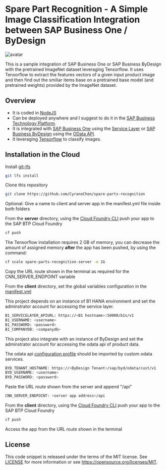 # Spare Part Recognition - A Simple Image Classification Integration between SAP Business One / ByDesign

![avatar](https://jam4.sapjam.com/profile/vQ2WGFrz1l1cmyPIZX6G8c/documents/exUx6J98mB0A3RqbVkE0W1/thumbnail?max_x=1200&max_y=1200)

This is a sample integration of SAP Business One or SAP Business ByDesign with the pretrained ImageNet dataset leveraging Tensorflow. It uses Tensorflow to extract the features vectors of a given input product image and then find out the smiliar items base on a pretrained base model (and pretrained weights) provided by the ImageNet dataset.

## Overview

- It is coded in [NodeJS](https://nodejs.org/en/)
- Can be deployed anywhere and I suggest to do it in the  [SAP Business Technology Platform](https://www.sap.com/products/business-technology-platform/products.html).  
- It is integrated with [SAP Business One](https://www.sap.com/products/business-one.html) using the [Service Layer](https://www.youtube.com/watch?v=zaF_i7x9-s0&list=PLMdHXbewhZ2QsgYSICRQuoL8lkoEHjNzS&index=22) or [SAP Business ByDesign](https://www.sap.com/products/business-bydesign.html) using the [OData API](https://blogs.sap.com/2015/03/10/odata-for-sap-business-bydesign-analytics/).
- It leveraging [Tensorflow](https://www.tensorflow.org/tutorials/images/transfer_learning) to classify images.

## Installation in the Cloud

Install [git-lfs](https://github.com/git-lfs/git-lfs/wiki/Installation)

```sh
git lfs install
```

Clone this repository

```sh
git clone https://github.com/CyranoChen/spare-parts-recognition
```

Optional: Give a name to client and server app in the manifest.yml file inside both folders

From the **server** directory, using the [Cloud Foundry CLI](https://docs.cloudfoundry.org/cf-cli/install-go-cli.html) push your app to the SAP BTP Cloud Foundry

```sh
cf push
```

The Tensorflow installation requires 2 GB of memory, you can decrease the amount of assigned memory **after** the app has been pushed, by using the command:

```sh
cf scale spare-parts-recognition-server -m 1G
```

Copy the URL route shown in the terminal as required for the CNN_SERVER_ENDPOINT variable

From the **client** directory, set the global variables configuration in the [manifest.yml](https://github.com/CyranoChen/spare-parts-recognition/blob/master/client/manifest.yml)

This project depends on an instance of B1 HANA environment and set the adminstrator account for accessing the service layer.

```sh
B1_SERVICELAYER_APIURL: https://<B1 hostname>:50000/b1s/v1 
B1_USERNAME: <username> 
B1_PASSWORD: <password>
B1_COMPANYDB: <companydb>
```

This project also integrate with an instance of ByDesign and set the adminstrator account for accessing the odata api of product data.

The odata api [configuration profile](vmumaterial.xml) should be imported by custom odata services.

```sh
BYD_TENANT_HOSTNAME: https://<ByDesign Tenant>/sap/byd/odata/cust/v1 
BYD_USERNAME: <username> 
BYD_PASSWORD: <password>
```

Paste the URL route shown from the server and append "/api"

```sh
CNN_SERVER_ENDPOINT: <server app address>/api
```

From the **client** directory, using the [Cloud Foundry CLI](https://docs.cloudfoundry.org/cf-cli/install-go-cli.html) push your app to the SAP BTP Cloud Foundry

```sh
cf push
```

Access the app from the URL route shown in the terminal

## License

This code snippet is released under the terms of the MIT license. See [LICENSE](LICENSE) for more information or see <https://opensource.org/licenses/MIT>.

